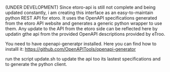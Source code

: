 (UNDER DEVELOPMENT) Since etoro-api is still not complete and being updated constantly, i am creating this interface as an easy-to-maintain python REST API for etoro. It uses the OpenAPI specifications  generated from the etoro API website and generates a generic python wrapper to use them. Any update to the API from the etoro side can be reflected here by updatin gthe api from the provided OpenAPI descriptions provided by eTroo.


You need to have openapi-generatpr installed.
Here you can find how to installl it: https://github.com/OpenAPITools/openapi-generator


run the script update.sh to update the api too its lastest specifications and to generate the python client.
